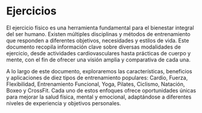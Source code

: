 # Ejercicios 

El ejercicio físico es una herramienta fundamental para el 
bienestar 
integral del ser humano. Existen múltiples disciplinas y métodos de 
entrenamiento que responden a diferentes objetivos, necesidades y estilos 
de vida. Este documento recopila información clave sobre diversas 
modalidades de ejercicio, desde actividades cardiovasculares hasta 
prácticas de cuerpo y mente, con el fin de ofrecer una visión amplia y 
comparativa de cada una.

A lo largo de este documento, exploraremos las características, beneficios 
y aplicaciones de diez tipos de entrenamiento populares: Cardio, Fuerza, 
Flexibilidad, Entrenamiento Funcional, Yoga, Pilates, Ciclismo, Natación, 
Boxeo y CrossFit. Cada uno de estos enfoques ofrece oportunidades únicas 
para mejorar la salud física, mental y emocional, adaptándose a diferentes 
niveles de experiencia y objetivos personales.
